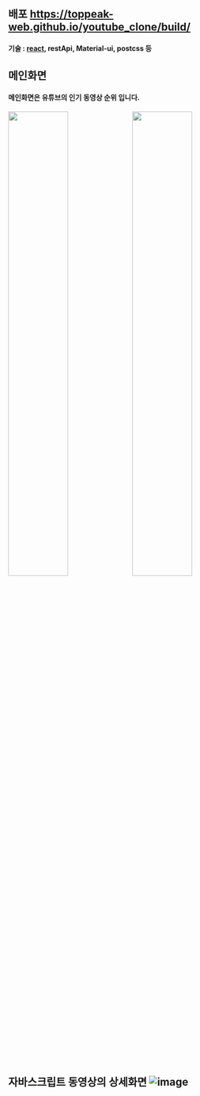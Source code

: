 ## 배포 https://toppeak-web.github.io/youtube_clone/build/
#### 기술 : [react](https://reactjs.org/), restApi, Material-ui, postcss 등
## 메인화면 
#### 메인화면은 유튜브의 인기 동영상 순위 입니다.
<img src=https://user-images.githubusercontent.com/60978437/99555449-b1baa600-2a03-11eb-9e61-24bdfb7f13e9.png width=49%>
<img src=https://user-images.githubusercontent.com/60978437/99555732-fa725f00-2a03-11eb-8843-bb22d5be0cdd.png width=49%>

## 자바스크립트 동영상의 상세화면 ![image](https://user-images.githubusercontent.com/60978437/99213868-144c5000-2812-11eb-9d19-561a80fb9685.png)


